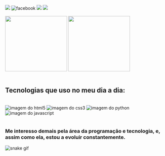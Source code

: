 <a href = "mailto:carloshenriquegalant@gmail.com"><img src="https://img.shields.io/badge/-Gmail-%23333?style=for-the-badge&logo=gmail&logoColor=white" target="_blank"></a>
![facebook](https://img.shields.io/badge/Facebook-1877F2?style=for-the-badge&logo=facebook&logoColor=white) 
<a href="https://www.instagram.com/carlosgalantt" target="_blank"><img src="https://img.shields.io/badge/-Instagram-%23E4405F?style=for-the-badge&logo=instagram&logoColor=white" target="_blank"></a> 
<a href="https://www.linkedin.com/in/carlos-henrique-galant-423a56262/" target="_blank"><img src="https://img.shields.io/badge/-LinkedIn-%230077B5?style=for-the-badge&logo=linkedin&logoColor=white" target="_blank"></a> <br><br>
<img height="180em" width="200em" src="https://github-readme-stats.vercel.app/api?username=carlosgalantt&show_icons=true&theme=dark&include_all_commits=true&count_private=true"/>
 <img height="180em" width="200em" src="https://github-readme-stats.vercel.app/api/top-langs/?username=carlosgalantt&layout=compact&langs_count=7&theme=dark"/><br><br>

## Tecnologias que uso no meu dia a dia:
<div style="display inline_block"> <br>
  <img align="center" alt="imagem do html5" src="https://img.shields.io/badge/HTML5-E34F26?style=for-the-badge&logo=html5&logoColor=white"/>
  <img align="center" alt="imagem do css3" src="https://img.shields.io/badge/CSS3-1572B6?style=for-the-badge&logo=css3&logoColor=white"/>
  <img align="center" alt="imagem do python" src="https://img.shields.io/badge/Python-14354C?style=for-the-badge&logo=python&logoColor=white"/>
  <img align="center" alt="imagem do javascript" src="https://img.shields.io/badge/JavaScript-F7DF1E?style=for-the-badge&logo=javascript&logoColor=black"/>
</div> <br>

### Me interesso demais pela área da programação e tecnologia, e, assim como ela, estou a evoluir constantemente. 



![snake gif](https://github.com/carlosgalantt/carlosgalantt/blob/output/github-contribution-grid-snake.svg)
